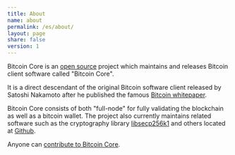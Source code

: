 ```yaml
---
title: About
name: about
permalink: /es/about/
layout: page
share: false
version: 1
---
```


Bitcoin Core is an [open source](https://opensource.org/) project which maintains and releases Bitcoin client software called "Bitcoin Core".

It is a direct descendant of the original Bitcoin software client released by Satoshi Nakamoto after he published the famous [Bitcoin whitepaper](https://bitcoin.org/bitcoin.pdf).

Bitcoin Core consists of both "full-node" for fully validating the blockchain as well as a bitcoin wallet. The project also currently maintains related
software such as the cryptography library [libsecp256k1](https://github.com/bitcoin/secp256k1) and others located at [Github](https://github.com/bitcoin).

Anyone can [contribute to Bitcoin Core](/es/contribute/).